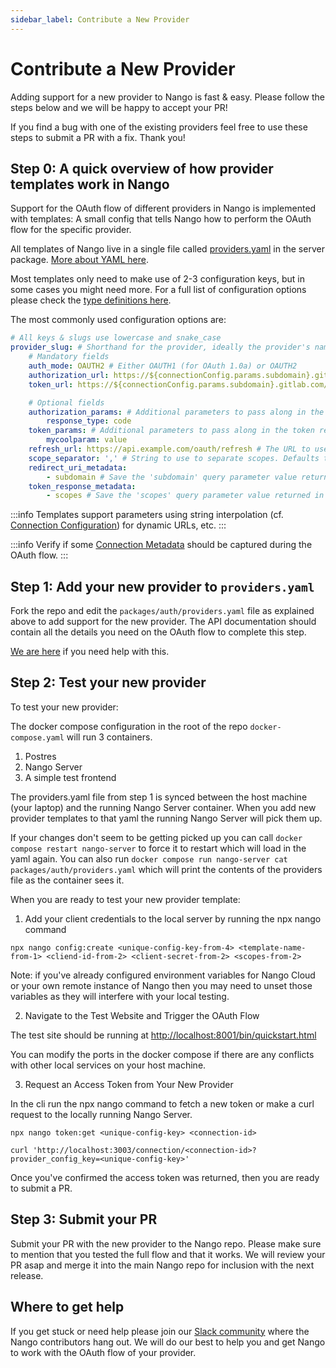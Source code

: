 ```yaml
---
sidebar_label: Contribute a New Provider
---
```


# Contribute a New Provider

Adding support for a new provider to Nango is fast & easy. Please follow the steps below and we will be happy to accept your PR!

If you find a bug with one of the existing providers feel free to use these steps to submit a PR with a fix. Thank you!

## Step 0: A quick overview of how provider templates work in Nango

Support for the OAuth flow of different providers in Nango is implemented with templates: A small config that tells Nango how to perform the OAuth flow for the specific provider.

All templates of Nango live in a single file called [providers.yaml](https://nango.dev/oauth-providers) in the server package. [More about YAML here](https://yaml.org/).

Most templates only need to make use of 2-3 configuration keys, but in some cases you might need more.
For a full list of configuration options please check the [type definitions here](https://github.com/NangoHQ/Nango/blob/master/packages/auth/lib/models.ts).

The most commonly used configuration options are:

```yaml
# All keys & slugs use lowercase and snake_case
provider_slug: # Shorthand for the provider, ideally the provider's name. Must be unique.
    # Mandatory fields
    auth_mode: OAUTH2 # Either OAUTH1 (for OAuth 1.0a) or OAUTH2
    authorization_url: https://${connectionConfig.params.subdomain}.gitlab.com/oauth/authorize # The URL of the authorization page for the OAuth service (supports string interpolation)
    token_url: https://${connectionConfig.params.subdomain}.gitlab.com/oauth/token # The URL for the token request (supports string interpolation)

    # Optional fields
    authorization_params: # Additional parameters to pass along in the authorization step
        response_type: code
    token_params: # Additional parameters to pass along in the token request
        mycoolparam: value
    refresh_url: https://api.example.com/oauth/refresh # The URL to use for refreshing the access token, if different from token_url
    scope_separator: ',' # String to use to separate scopes. Defaults to ' ' (1 space) if not provided
    redirect_uri_metadata:
        - subdomain # Save the 'subdomain' query parameter value returned in the Redirect URI (Connection Metadata)
    token_response_metadata:
        - scopes # Save the 'scopes' query parameter value returned in the token response (Connection Metadata)
```

:::info
Templates support parameters using string interpolation (cf. [Connection Configuration](./reference/configuration.md#connection-config)) for dynamic URLs, etc.
:::

:::info
Verify if some [Connection Metadata](./reference/configuration.md#connection-metadata) should be captured during the OAuth flow.
:::

## Step 1: Add your new provider to `providers.yaml`

Fork the repo and edit the `packages/auth/providers.yaml` file as explained above to add support for the new provider. The API documentation should contain all the details you need on the OAuth flow to complete this step.

[We are here](https://nango.dev/slack) if you need help with this.

## Step 2: Test your new provider

To test your new provider:

The docker compose configuration in the root of the repo `docker-compose.yaml` will run 3 containers.

1. Postres
2. Nango Server
3. A simple test frontend

The providers.yaml file from step 1 is synced between the host machine (your laptop) and the running Nango Server container. When you add new provider templates to that yaml the running Nango Server will pick them up.

If your changes don't seem to be getting picked up you can call `docker compose restart nango-server` to force it to restart which will load in the yaml again. You can also run `docker compose run nango-server cat packages/auth/providers.yaml` which will print the contents of the providers file as the container sees it.

When you are ready to test your new provider template:

1. Add your client credentials to the local server by running the npx nango command

```
npx nango config:create <unique-config-key-from-4> <template-name-from-1> <cliend-id-from-2> <client-secret-from-2> <scopes-from-2>

```

Note: if you've already configured environment variables for Nango Cloud or your own remote instance of Nango then you may need to unset those variables as they will interfere with your local testing.

2. Navigate to the Test Website and Trigger the OAuth Flow

The test site should be running at [http://localhost:8001/bin/quickstart.html](http://localhost:8001/bin/quickstart.html)

You can modify the ports in the docker compose if there are any conflicts with other local services on your host machine.

3. Request an Access Token from Your New Provider

In the cli run the npx nango command to fetch a new token or make a curl request to the locally running Nango Server.

```
npx nango token:get <unique-config-key> <connection-id>

curl 'http://localhost:3003/connection/<connection-id>?provider_config_key=<unique-config-key>'
```

Once you've confirmed the access token was returned, then you are ready to submit a PR.

## Step 3: Submit your PR

Submit your PR with the new provider to the Nango repo. Please make sure to mention that you tested the full flow and that it works. We will review your PR asap and merge it into the main Nango repo for inclusion with the next release.

## Where to get help

If you get stuck or need help please join our [Slack community](https://nango.dev/slack) where the Nango contributors hang out. We will do our best to help you and get Nango to work with the OAuth flow of your provider.
